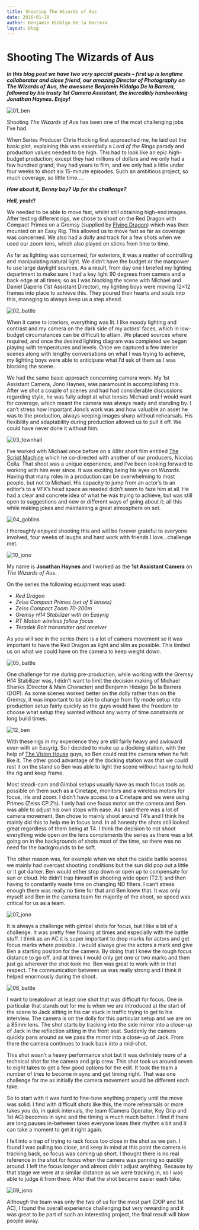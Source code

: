 ```yaml
---
title: Shooting The Wizards of Aus
date: 2016-01-18
author: Benjamin Hidalgo De la Barrera
layout: blog
---
```

# Shooting The Wizards of Aus

***In this blog post we have two very special guests – first up is longtime collaborator and close friend, our amazing Director of Photography on The Wizards of Aus, the awesome Benjamin Hidalgo De la Barrera, followed by his trusty 1st Camera Assistant, the incredibly hardworking Jonathan Haynes. Enjoy!***

![01_ben](/static/blog/01-01_ben.jpg)

Shooting *The Wizards of Aus* has been one of the most challenging jobs I’ve had.

When Series Producer Chris Hocking first approached me, he laid out the basic plot, explaining this was essentially a *Lord of the Rings* parody and production values needed to be high. This had to look like an epic high-budget production; except they had millions of dollars and we only had a few hundred grand; they had years to film, and we only had a little under four weeks to shoot six 15-minute episodes. Such an ambitious project, so much coverage, so little time….

***How about it, Benny boy? Up for the challenge?***

***Hell, yeah!!***

We needed to be able to move fast, whilst still obtaining high-end images. After testing different rigs, we chose to shoot on the Red Dragon with Compact Primes on a Gremsy (supplied by [Flying Dragon](http://flyingdragon.com.au)) which was then mounted on an Easy Rig. This allowed us to move fast as far as coverage was concerned. We also had a dolly and track for a few shots when we used our zoom lens, which also played on sticks from time to time.

As far as lighting was concerned, for exteriors, it was a matter of controlling and manipulating natural light. We didn’t have the budget or the manpower to use large daylight sources. As a result, from day one I briefed my lighting department to make sure I had a key light 90 degrees from camera and a back edge at all times; so as I was blocking the scene with Michael and Daniel Daperis (1st Assistant Director), my lighting boys were moving 12×12 frames into place to achieve this. They poured their hearts and souls into this, managing to always keep us a step ahead.

![02_battle](/static/blog/01-02_battle.jpg)

When it came to interiors, everything was lit. I like moody lighting and contrast and my camera on the dark side of my actors’ faces, which in low-budget circumstances can be difficult to attain. We placed sources where required, and once the desired lighting diagram was completed we began playing with temperatures and levels. Once we captured a few interior scenes along with lengthy conversations on what I was trying to achieve, my lighting boys were able to anticipate what I’d ask of them as I was blocking the scene.

We had the same basic approach concerning camera work. My 1st Assistant Camera, Jono Haynes, was paramount in accomplishing this. After we shot a couple of scenes and had had considerable discussions regarding style, he was fully adept at what lenses Michael and I would want for coverage, which meant the camera was always ready and standing by. I can’t stress how important Jono’s work was and how valuable an asset he was to the production, always keeping images sharp without rehearsals. His flexibility and adaptability during production allowed us to pull it off. We could have never done it without him.

![03_townhall](/static/blog/01-03_townhall.jpg)

I’ve worked with Michael once before on a 48hr short film entitled [The Script Machine](./../portfolio/the-script-machine/) which he co-directed with another of our producers, Nicolas Colla. That shoot was a unique experience, and I’ve been looking forward to working with him ever since. It was exciting being his eyes on *Wizards*. Having that many roles in a production can be overwhelming to most people, but not to Michael. His capacity to jump from an actor’s to an editor’s to a VFX’s head space as needed didn’t seem to faze him at all. He had a clear and concrete idea of what he was trying to achieve, but was still open to suggestions and new or different ways of going about it; all this while making jokes and maintaining a great atmosphere on set.

![04_goblins](/static/blog/01-04_goblins.jpg)

I thoroughly enjoyed shooting this and will be forever grateful to everyone involved, four weeks of laughs and hard work with friends I love…challenge met.

![10_jono](/static/blog/01-10_jono.jpg)

My name is **Jonathan Haynes** and I worked as the **1st Assistant Camera** on *The Wizards of Aus*.

On the series the following equipment was used:

- *Red Dragon*
- *Zeiss Compact Primes (set of 5 lenses)*
- *Zeiss Compact Zoom 70-200m*
- *Gremsy H14 Stabilizer with an Easyrig*
- *RT Motion wireless follow focus*
- *Teradek Bolt transmitter and receiver*

As you will see in the series there is a lot of camera movement so it was important to have the Red Dragon as light and slim as possible. This limited us on what we could have on the camera to keep weight down.

![05_battle](/static/blog/01-05_battle.jpg)

One challenge for me during pre-production, while working with the Gremsy H14 Stabilizer was, I didn’t want to limit the decision making of Michael Shanks (Director & Main Character) and Benjamin Hidalgo De la Barrera (DOP). As some scenes worked better on the dolly rather than on the Gremsy, it was important to be able to change from fly mode setup into production setup fairly quickly so the guys would have the freedom to choose what setup they wanted without any worry of time constraints or long build times.

![12_ben](/static/blog/01-12_ben.jpg)

With these rigs in my experience they are still fairly heavy and awkward even with an Easyrig. So I decided to make up a docking station, with the help of [The Vision House](http://www.thevisionhouse.com.au) guys, so Ben could rest the camera when he felt like it. The other good advantage of the docking station was that we could rest it on the stand so Ben was able to light the scene without having to hold the rig and keep frame.

Most steadi-cam and Gimbal setups usually have as much focus tools as possible on them such as a Cinetape, monitors and a wireless motors for focus, iris and zoom. I didn’t have access to a Cinetape and we were using Primes (Zeiss CP.2’s). I only had one focus motor on the camera and Ben was able to adjust his own stops with ease. As I said there was a lot of camera movement, Ben chose to mainly shoot around T4’s and I think he mainly did this to help me in focus land. In all honesty the shots still looked great regardless of them being at T4. I think the decision to not shoot everything wide open on the lens complements the series as there was a lot going on in the backgrounds of shots most of the time, so there was no need for the backgrounds to be soft.

The other reason was, for example when we shot the castle battle scenes we mainly had overcast shooting conditions but the sun did pop out a little or it got darker. Ben would either stop down or open up to compensate for sun or cloud. He didn’t trap himself in shooting wide open (T2.1) and then having to constantly waste time on changing ND filters. I can’t stress enough there was really no time for that and Ben knew that. It was only myself and Ben in the camera team for majority of the shoot, so speed was critical for us as a team.

![07_jono](/static/blog/01-07_jono.jpg)

It is always a challenge with gimbal shots for focus, but I like a bit of a challenge. It was pretty free flowing at times and especially with the battle stuff. I think as an AC it is super important to drop marks for actors and get focus marks where possible. I would always give the actors a mark and give Ben a starting position for the camera. By doing that I knew the rough focus distance to go off, and at times I would only get one or two marks and then just go wherever the shot took me. Ben was great to work with in that respect. The communication between us was really strong and I think it helped enormously during the shoot.

![06_battle](/static/blog/01-06_battle.jpg)

I want to breakdown at least one shot that was difficult for focus. One in particular that stands out for me is when we are introduced at the start of the scene to Jack sitting in his car stuck in traffic trying to get to his interview. The camera is on the dolly for this particular setup and we are on a 85mm lens. The shot starts by tracking into the side mirror into a close-up of Jack in the reflection sitting in the front seat. Suddenly the camera quickly pans around as we pass the mirror into a close-up of Jack. From there the camera continues to track back into a mid-shot.

This shot wasn’t a heavy performance shot but it was definitely more of a technical shot for the camera and grip crew. This shot took us around seven to eight takes to get a few good options for the edit. It took the team a number of tries to become in sync and get timing right. That was one challenge for me as initially the camera movement would be different each take.

So to start with it was hard to fine-tune anything properly until the move was solid. I find with difficult shots like this, the more rehearsals or more takes you do, in quick intervals, the team (Camera Operator, Key Grip and 1st AC) becomes in sync and the timing is much much better. I find if there are long pauses in-between takes everyone loses their rhythm a bit and it can take a moment to get it right again.

I fell into a trap of trying to rack focus too close in the shot as we pan. I found I was pulling too close, and keep in mind at this point the camera is tracking back, so focus was coming up short. I thought there is no real reference in the shot for focus when the camera was panning so quickly around. I left the focus longer and almost didn’t adjust anything. Because by that stage we were at a similar distance as we were tracking in, so I was able to judge it from there. After that the shot became easier each take.

![09_jono](/static/blog/01-09_jono.jpg)

Although the team was only the two of us for the most part (DOP and 1st AC), I found the overall experience challenging but very rewarding and it was great to be part of such an interesting project, the final result will blow people away.